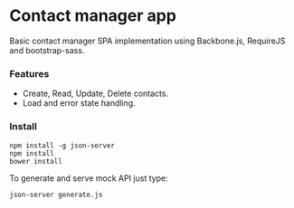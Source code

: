 # Contact manager app

Basic contact manager SPA implementation using Backbone.js, RequireJS and bootstrap-sass.

### Features
- Create, Read, Update, Delete contacts.
- Load and error state handling.

### Install
```
npm install -g json-server
npm install
bower install 
```

To generate and serve mock API just type:
```
json-server generate.js
```

